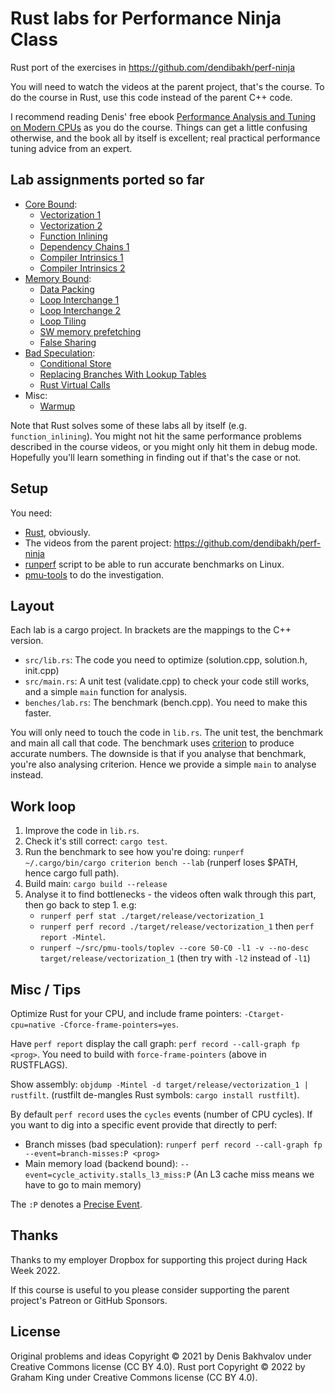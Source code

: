# Rust labs for Performance Ninja Class

Rust port of the exercises in https://github.com/dendibakh/perf-ninja

You will need to watch the videos at the parent project, that's the course. To do the course in Rust, use this code instead of the parent C++ code.

I recommend reading Denis' free ebook [Performance Analysis and Tuning on Modern CPUs](https://book.easyperf.net/perf_book) as you do the course. Things can get a little confusing otherwise, and the book all by itself is excellent; real practical performance tuning advice from an expert.

## Lab assignments ported so far

* [Core Bound](labs/core_bound):
  * [Vectorization 1](labs/core_bound/vectorization_1)
  * [Vectorization 2](labs/core_bound/vectorization_2)
  * [Function Inlining](labs/core_bound/function_inlining_1)
  * [Dependency Chains 1](labs/core_bound/dep_chains_1)
  * [Compiler Intrinsics 1](labs/core_bound/compiler_intrinsics_1)
  * [Compiler Intrinsics 2](labs/core_bound/compiler_intrinsics_2)
* [Memory Bound](labs/memory_bound):
  * [Data Packing](labs/memory_bound/data_packing)
  * [Loop Interchange 1](labs/memory_bound/loop_interchange_1)
  * [Loop Interchange 2](labs/memory_bound/loop_interchange_2)
  * [Loop Tiling](labs/memory_bound/loop_tiling_1)
  * [SW memory prefetching](labs/memory_bound/swmem_prefetch_1)
  * [False Sharing](labs/memory_bound/false_sharing_1)
* [Bad Speculation](labs/bad_speculation):
  * [Conditional Store](labs/bad_speculation/conditional_store_1)
  * [Replacing Branches With Lookup Tables](labs/bad_speculation/lookup_tables_1)
  * [Rust Virtual Calls](labs/bad_speculation/virtual_call_mispredict)
* Misc:
  * [Warmup](labs/misc/warmup)

Note that Rust solves some of these labs all by itself (e.g. `function_inlining`). You might not hit the same performance problems described in the course videos, or you might only hit them in debug mode. Hopefully you'll learn something in finding out if that's the case or not.

## Setup

You need:
 - [Rust](https://www.rust-lang.org/tools/install), obviously.
 - The videos from the parent project: https://github.com/dendibakh/perf-ninja
 - [runperf](https://gist.github.com/grahamking/9c8c91b871843a9a6ce2bec428b8f48d) script to be able to run accurate benchmarks on Linux.
 - [pmu-tools](https://github.com/andikleen/pmu-tools) to do the investigation.

## Layout

Each lab is a cargo project. In brackets are the mappings to the C++ version.

 - `src/lib.rs`: The code you need to optimize (solution.cpp, solution.h, init.cpp)
 - `src/main.rs`: A unit test (validate.cpp) to check your code still works, and a simple `main` function for analysis.
 - `benches/lab.rs`: The benchmark (bench.cpp). You need to make this faster.

You will only need to touch the code in `lib.rs`. The unit test, the benchmark and main all call that code. The benchmark uses [criterion](https://docs.rs/criterion/latest/criterion/) to produce accurate numbers. The downside is that if you analyse that benchmark, you're also analysing criterion. Hence we provide a simple `main` to analyse instead.

## Work loop

1. Improve the code in `lib.rs`.
1. Check it's still correct: `cargo test`.
1. Run the benchmark to see how you're doing: `runperf ~/.cargo/bin/cargo criterion bench --lab` (runperf loses $PATH, hence cargo full path).
1. Build main: `cargo build --release`
1. Analyse it to find bottlenecks - the videos often walk through this part, then go back to step 1. e.g:
   - `runperf perf stat ./target/release/vectorization_1`
   - `runperf perf record ./target/release/vectorization_1` then `perf report -Mintel`.
   - `runperf ~/src/pmu-tools/toplev --core S0-C0 -l1 -v --no-desc target/release/vectorization_1` (then try with `-l2` instead of `-l1`)

## Misc / Tips

Optimize Rust for your CPU, and include frame pointers: `-Ctarget-cpu=native -Cforce-frame-pointers=yes`.

Have `perf report` display the call graph: `perf record --call-graph fp <prog>`. You need to build with `force-frame-pointers` (above in RUSTFLAGS).

Show assembly: `objdump -Mintel -d target/release/vectorization_1 | rustfilt`. (rustfilt de-mangles Rust symbols: `cargo install rustfilt`).

By default `perf record` uses the `cycles` events (number of CPU cycles). If you want to dig into a specific event provide that directly to perf:
 - Branch misses (bad speculation): `runperf perf record --call-graph fp --event=branch-misses:P <prog>`
 - Main memory load (backend bound): `--event=cycle_activity.stalls_l3_miss:P` (An L3 cache miss means we have to go to main memory)

The `:P` denotes a [Precise Event](https://www.intel.com/content/www/us/en/develop/documentation/vtune-help/top/analyze-performance/custom-analysis/custom-analysis-options/hardware-event-list/precise-events.html).

## Thanks

Thanks to my employer Dropbox for supporting this project during Hack Week 2022.

If this course is useful to you please consider supporting the parent project's Patreon or GitHub Sponsors.

## License

Original problems and ideas Copyright © 2021 by Denis Bakhvalov under Creative Commons license (CC BY 4.0).
Rust port Copyright © 2022 by Graham King under Creative Commons license (CC BY 4.0).

